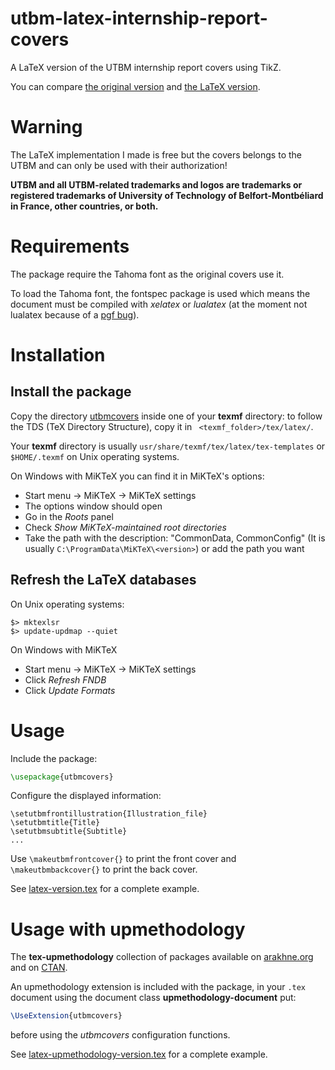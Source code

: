 # utbm-latex-internship-report-covers

A LaTeX version of the UTBM internship report covers using TikZ.

You can compare [the original version](original-version.doc) and [the LaTeX version](latex-version.pdf).

# Warning

The LaTeX implementation I made is free but the covers belongs to the UTBM and can only be used with their authorization!

**UTBM and all UTBM-related trademarks and logos are trademarks or registered trademarks of University of Technology of Belfort-Montbéliard in France, other countries, or both.**

# Requirements

The package require the Tahoma font as the original covers use it.

To load the Tahoma font, the fontspec package is used which means the document must be compiled with *xelatex* or *lualatex* (at the moment not lualatex because of a [pgf bug](https://sourceforge.net/p/pgf/bugs/384/)).

# Installation

## Install the package

Copy the directory [utbmcovers](utbmcovers) inside one of your **texmf** directory: to follow the TDS (TeX Directory Structure), copy it in `` <texmf_folder>/tex/latex/``.

Your **texmf** directory is usually ``usr/share/texmf/tex/latex/tex-templates`` or ``$HOME/.texmf`` on Unix operating systems.

On Windows with MiKTeX you can find it in MiKTeX's options:
- Start menu -> MiKTeX -> MiKTeX settings
- The options window should open
- Go in the *Roots* panel
- Check *Show MiKTeX-maintained root directories*
- Take the path with the description: "CommonData, CommonConfig" (It is usually ``C:\ProgramData\MiKTeX\<version>``) or add the path you want

## Refresh the LaTeX databases

On Unix operating systems:
```
$> mktexlsr
$> update-updmap --quiet
```

On Windows with MiKTeX
- Start menu -> MiKTeX -> MiKTeX settings
- Click *Refresh FNDB*
- Click *Update Formats*

# Usage

Include the package:
```latex
\usepackage{utbmcovers}
```
Configure the displayed information:
```
\setutbmfrontillustration{Illustration_file}
\setutbmtitle{Title}
\setutbmsubtitle{Subtitle}
...
```
Use ``\makeutbmfrontcover{}`` to print the front cover and ``\makeutbmbackcover{}`` to print the back cover.

See [latex-version.tex](latex-version.tex) for a complete example.

# Usage with upmethodology

The **tex-upmethodology** collection of packages available on [arakhne.org](http://www.arakhne.org/tex-upmethodology) and on [CTAN](https://www.ctan.org/pkg/upmethodology).

An upmethodology extension is included with the package, in your ``.tex`` document using the document class **upmethodology-document** put:
```latex
\UseExtension{utbmcovers}
```
before using the *utbmcovers* configuration functions.

See [latex-upmethodology-version.tex](latex-upmethodology-version.tex) for a complete example.
